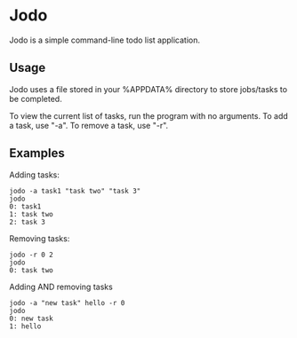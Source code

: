 # Jodo
Jodo is a simple command-line todo list application.

## Usage
Jodo uses a file stored in your %APPDATA% directory to store jobs/tasks to be completed.

To view the current list of tasks, run the program with no arguments.
To add a task, use "-a".
To remove a task, use "-r".

## Examples
Adding tasks:
```
jodo -a task1 "task two" "task 3"
jodo
0: task1
1: task two
2: task 3
```

Removing tasks:
```
jodo -r 0 2
jodo
0: task two
```

Adding AND removing tasks
```
jodo -a "new task" hello -r 0
jodo
0: new task
1: hello
```
